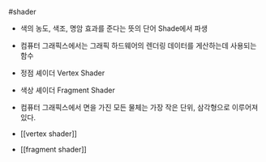 
#shader

- 색의 농도, 색조, 명암 효과를 준다는 뜻의 단어 Shade에서 파생
- 컴퓨터 그래픽스에서는 그래픽 하드웨어의 렌더링 데이터를 게산하는데 사용되는 함수
- 정점 셰이더 Vertex Shader
- 색상 셰이더 Fragment Shader
- 컴퓨터 그래픽스에서 면을 가진 모든 물체는 가장 작은 단위, 삼각형으로 이루어져 있다.

- [[vertex shader]]
- [[fragment shader]]